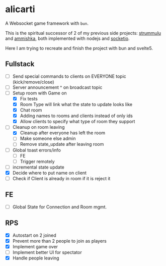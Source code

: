 # alicarti

A Websocket game framework with `bun`.

This is the spiritual successor of 2 of my previous side projects: [strummulu](https://github.com/vikkio88/strummulu) and [ammishka](https://github.com/vikkio88/ammishka), both implemented with nodejs and [socketio](https://socket.io/).

Here I am trying to recreate and finish the project with bun and svelte5.

## Fullstack

- [ ] Send special commands to clients on EVERYONE topic (kick/remove/close)
- [ ] Server announcement ^ on broadcast topic
- [ ] Setup room with Game on
  - [x] Fix tests
  - [x] Room Type will link what the state to update looks like
  - [x] Chat room
  - [x] Adding names to rooms and clients instead of only ids
  - [x] Allow clients to specify what type of room they support
- [ ] Cleanup on room leaving
  - [x] Cleanup after everyone has left the room
  - [ ] Make someone else admin
  - [ ] Remove state_update after leaving room
- [ ] Global toast errors/info
    - [ ] FE
    - [ ] Trigger remotely
- [ ] incremental state update
- [x] Decide where to put name on client
- [ ] Check if Client is already in room if it is reject it

## FE
- [ ] Global State for Connection and Room mgmt.

## RPS
- [x] Autostart on 2 joined
- [x] Prevent more than 2 people to join as players
- [x] Implement game over
- [ ] Implement better UI for spectator
- [x] Handle people leaving